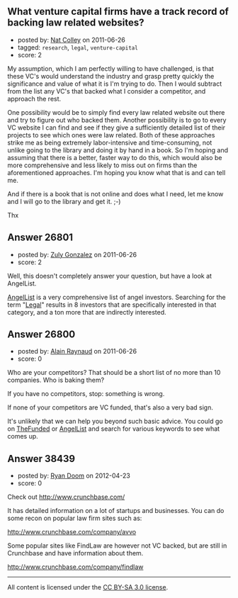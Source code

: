 ## What venture capital firms have a track record of backing law related websites?

- posted by: [Nat Colley](https://stackexchange.com/users/-1/11533-nat-colley) on 2011-06-26
- tagged: `research`, `legal`, `venture-capital`
- score: 2

My assumption, which I am perfectly willing to have challenged, is that these VC's would understand the industry and grasp pretty quickly the significance and value of what it is I'm trying to do. Then I would subtract from the list any VC's that backed what I consider a competitor, and approach the rest.

One possibility would be to simply find every law related website out there and try to figure out who backed them. Another possibility is to go to every VC website I can find and see if they give a sufficiently detailed list of their projects to see which ones were law related. Both of these approaches strike me as being extremely labor-intensive and time-consuming, not unlike going to the library and doing it by hand in a book. So I'm hoping and assuming that there is a better, faster way to do this, which would also be more comprehensive and less likely to miss out on firms than the aforementioned approaches. I'm hoping you know what that is and can tell me.

And if there is a book that is not online and does what I need, let me know and I will go to the library and get it. ;-)

Thx


## Answer 26801

- posted by: [Zuly Gonzalez](https://stackexchange.com/users/-1/2692-zuly-gonzalez) on 2011-06-26
- score: 2

<p>Well, this doesn't completely answer your question, but have a look at AngelList.</p>

<p><a href="http://angel.co/" rel="nofollow">AngelList</a> is a very comprehensive list of angel investors. Searching for the term "<a href="http://angel.co/legal/followers" rel="nofollow">Legal</a>" results in 8 investors that are specifically interested in that category, and a ton more that are indirectly interested. </p>



## Answer 26800

- posted by: [Alain Raynaud](https://stackexchange.com/users/-1/502-alain-raynaud) on 2011-06-26
- score: 0

<p>Who are your competitors? That should be a short list of no more than 10 companies. Who is baking them?</p>

<p>If you have no competitors, stop: something is wrong.</p>

<p>If none of your competitors are VC funded, that's also a very bad sign.</p>

<p>It's unlikely that we can help you beyond such basic advice. You could go on <a href="http://thefunded.com" rel="nofollow">TheFunded</a> or <a href="http://angel.co" rel="nofollow">AngelList</a> and search for various keywords to see what comes up.</p>



## Answer 38439

- posted by: [Ryan Doom](https://stackexchange.com/users/-1/5655-ryan-doom) on 2012-04-23
- score: 0

Check out http://www.crunchbase.com/

It has detailed information on a lot of startups and businesses. You can do some recon on popular law firm sites such as:

http://www.crunchbase.com/company/avvo

Some popular sites like FindLaw are however not VC backed, but are still in Crunchbase and have information about them.

http://www.crunchbase.com/company/findlaw





---

All content is licensed under the [CC BY-SA 3.0 license](https://creativecommons.org/licenses/by-sa/3.0/).
